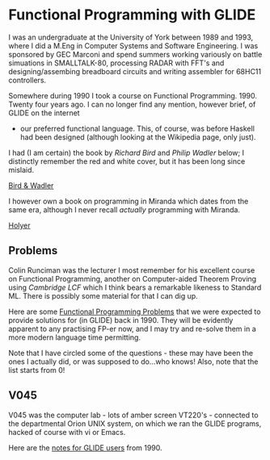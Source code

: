 # Functional Programming with GLIDE

I was an undergraduate at the University of York between 1989 and 1993, where
I did a M.Eng in Computer Systems and Software Engineering. I was sponsored
by GEC Marconi and spend summers working variously on battle simuations in 
SMALLTALK-80, processing RADAR with FFT's and designing/assembing breadboard 
circuits and writing assembler for 68HC11 controllers.

Somewhere during 1990 I took a course on Functional Programming. 1990. Twenty four
years ago. I can no longer find any mention, however brief, of GLIDE on the internet 
- our preferred functional language. This, of course, was before Haskell had been 
designed (although looking at the Wikipedia page, only just).

I had (I am certain) the book by _Richard Bird_ and _Philip Wadler_ below; I
distinctly remember the red and white cover, but it has been long since mislaid.

[Bird & Wadler](https://d202m5krfqbpi5.cloudfront.net/books/1300364821l/3791460.jpg)

I however own a book on programming in Miranda which dates from the same era, 
although I never recall _actually_ programming with Miranda.

[Holyer](http://ecx.images-amazon.com/images/I/51gLLfZEvDL._SL500_.jpg)

## Problems

Colin Runciman was the lecturer I most remember for his excellent course on 
Functional Programming, another on Computer-aided Theorem Proving using 
_Cambridge LCF_ which I think bears a remarkable likeness to Standard ML. 
There is possibly some material for that I can dig up.

Here are some [Functional Programming Problems](https://raw2.github.com/rm-hull/nostalgia/master/functional-programming/functional-programming-problems.pdf) 
that we were expected to provide solutions for (in GLIDE) back in 1990. They 
will be evidently apparent to any practising FP-er now, and I may try and 
re-solve them in a more modern language time permitting.

Note that I have circled some of the questions - these may have been the ones
I actually did, or was supposed to do...who knows! Also, note that the list 
starts from 0!

## V045

V045 was the computer lab - lots of amber screen VT220's - connected to the 
departmental Orion UNIX system, on which we ran the GLIDE programs, hacked of
course with vi or Emacs.

Here are the [notes for GLIDE users](https://raw2.github.com/rm-hull/nostalgia/master/functional-programming/notes-for-glide-users.pdf) from 1990.
